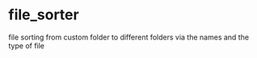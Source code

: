 # file_sorter
file sorting from custom folder to different folders via the names and the type of file
